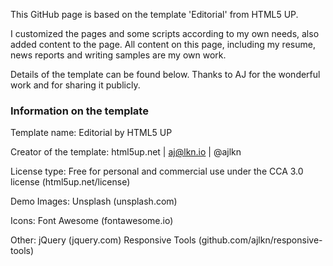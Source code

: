 This GitHub page is based on the template 'Editorial' from HTML5 UP. 

I customized the pages and some scripts according to my own needs, also added content to the page. All content on this page, including my resume, news reports and writing samples are my own work. 

Details of the template can be found below. Thanks to AJ for the wonderful work and for sharing it publicly.
<br>

### Information on the template

Template name: Editorial by HTML5 UP

Creator of the template: html5up.net | aj@lkn.io | @ajlkn

License type: Free for personal and commercial use under the CCA 3.0 license (html5up.net/license)

Demo Images: Unsplash (unsplash.com)

Icons: Font Awesome (fontawesome.io)

Other:
jQuery (jquery.com)
Responsive Tools (github.com/ajlkn/responsive-tools)
